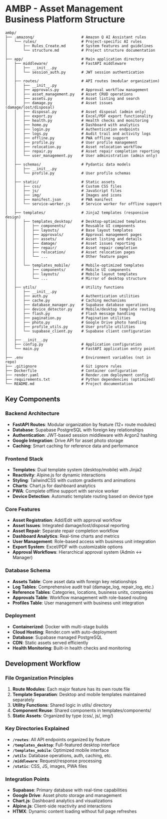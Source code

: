 # AMBP - Asset Management Business Platform Structure

```
ambp/
├── .amazonq/                     # Amazon Q AI Assistant rules
│   └── rules/                    # Project-specific AI rules
│       ├── Rules_Create.md       # System features and guidelines
│       └── structure.md          # Project structure documentation
│
├── app/                          # Main application directory
│   ├── middleware/               # FastAPI middleware
│   │   ├── __init__.py
│   │   └── session_auth.py       # JWT session authentication
│   │
│   ├── routes/                   # API routes (modular organization)
│   │   ├── __init__.py
│   │   ├── approvals.py          # Approval workflow management
│   │   ├── asset_management.py   # Asset CRUD operations
│   │   ├── assets.py             # Asset listing and search
│   │   ├── damage.py             # Asset issues (damage/lost/disposal)
│   │   ├── disposal.py           # Asset disposal (admin only)
│   │   ├── export.py             # Excel/PDF export functionality
│   │   ├── health.py             # Health checks and monitoring
│   │   ├── home.py               # Dashboard with analytics
│   │   ├── login.py              # Authentication endpoints
│   │   ├── logs.py               # Audit trail and activity logs
│   │   ├── offline.py            # PWA offline support
│   │   ├── profile.py            # User profile management
│   │   ├── relocation.py         # Asset relocation workflow
│   │   ├── repair.py             # Asset repair completion reporting
│   │   └── user_management.py    # User administration (admin only)
│   │
│   ├── schemas/                  # Pydantic data models
│   │   ├── __init__.py
│   │   └── profile.py            # User profile schemas
│   │
│   ├── static/                   # Static assets
│   │   ├── css/                  # Custom CSS files
│   │   ├── js/                   # JavaScript files
│   │   ├── img/                  # Images and icons
│   │   ├── manifest.json         # PWA manifest
│   │   └── service-worker.js     # Service worker for offline support
│   │
│   ├── templates/                # Jinja2 templates (responsive design)
│   │   ├── templates_desktop/    # Desktop-optimized templates
│   │   │   ├── components/       # Reusable UI components
│   │   │   ├── layouts/          # Base layout templates
│   │   │   ├── approvals/        # Approval management pages
│   │   │   ├── assets/           # Asset listing and details
│   │   │   ├── damage/           # Asset issues reporting
│   │   │   ├── repair/           # Asset repair completion
│   │   │   ├── relocation/       # Asset relocation pages
│   │   │   └── ...               # Other feature pages
│   │   │
│   │   └── templates_mobile/     # Mobile-optimized templates
│   │       ├── components/       # Mobile UI components
│   │       ├── layouts/          # Mobile layout templates
│   │       └── ...               # Mirror of desktop structure
│   │
│   ├── utils/                    # Utility functions
│   │   ├── __init__.py
│   │   ├── auth.py               # Authentication utilities
│   │   ├── cache.py              # Caching mechanisms
│   │   ├── database_manager.py   # Supabase database operations
│   │   ├── device_detector.py    # Mobile/desktop template routing
│   │   ├── flash.py              # Flash message handling
│   │   ├── pagination.py         # Pagination utilities
│   │   ├── photo.py              # Google Drive photo handling
│   │   ├── profile_utils.py      # User profile utilities
│   │   └── supabase_client.py    # Supabase client configuration
│   │
│   ├── __init__.py
│   ├── config.py                 # Application configuration
│   └── main.py                   # FastAPI application entry point
│
├── .env                          # Environment variables (not in repo)
├── .gitignore                    # Git ignore rules
├── Dockerfile                    # Container configuration
├── render.yaml                   # Render.com deployment config
├── requirements.txt              # Python dependencies (optimized)
└── README.md                     # Project documentation
```

## Key Components

### Backend Architecture
- **FastAPI Routes**: Modular organization by feature (12+ route modules)
- **Database**: Supabase PostgreSQL with foreign key relationships
- **Authentication**: JWT-based session middleware with Argon2 hashing
- **Google Integration**: Drive API for asset photo storage
- **Caching**: Smart caching for reference data and performance

### Frontend Stack
- **Templates**: Dual template system (desktop/mobile) with Jinja2
- **Reactivity**: Alpine.js for dynamic interactions
- **Styling**: TailwindCSS with custom gradients and animations
- **Charts**: Chart.js for dashboard analytics
- **PWA**: Complete offline support with service worker
- **Device Detection**: Automatic template routing based on device type

### Core Features
- **Asset Registration**: Add/Edit with approval workflow
- **Asset Issues**: Integrated damage/lost/disposal reporting
- **Asset Repair**: Separate repair completion workflow
- **Dashboard Analytics**: Real-time charts and metrics
- **User Management**: Role-based access with business unit integration
- **Export System**: Excel/PDF with customizable options
- **Approval Workflows**: Hierarchical approval system (Admin ↔ Manager)

### Database Schema
- **Assets Table**: Core asset data with foreign key relationships
- **Log Tables**: Comprehensive audit trail (damage_log, repair_log, etc.)
- **Reference Tables**: Categories, locations, business units, companies
- **Approvals Table**: Workflow management with role-based routing
- **Profiles Table**: User management with business unit integration

### Deployment
- **Containerized**: Docker with multi-stage builds
- **Cloud Hosting**: Render.com with auto-deployment
- **Database**: Supabase managed PostgreSQL
- **CDN**: Static assets served efficiently
- **Health Monitoring**: Built-in health checks and monitoring

## Development Workflow

### File Organization Principles
1. **Route Modules**: Each major feature has its own route file
2. **Template Separation**: Desktop and mobile templates maintained separately
3. **Utility Functions**: Shared logic in utils/ directory
4. **Component Reuse**: Shared components in templates/components/
5. **Static Assets**: Organized by type (css/, js/, img/)

### Key Directories Explained
- **`/routes`**: All API endpoints organized by feature
- **`/templates_desktop`**: Full-featured desktop interface
- **`/templates_mobile`**: Optimized mobile interface
- **`/utils`**: Database operations, auth, caching, etc.
- **`/middleware`**: Request/response processing
- **`/static`**: CSS, JS, images, PWA files

### Integration Points
- **Supabase**: Primary database with real-time capabilities
- **Google Drive**: Asset photo storage and management
- **Chart.js**: Dashboard analytics and visualizations
- **Alpine.js**: Client-side reactivity and interactions
- **HTMX**: Dynamic content loading without full page refreshes